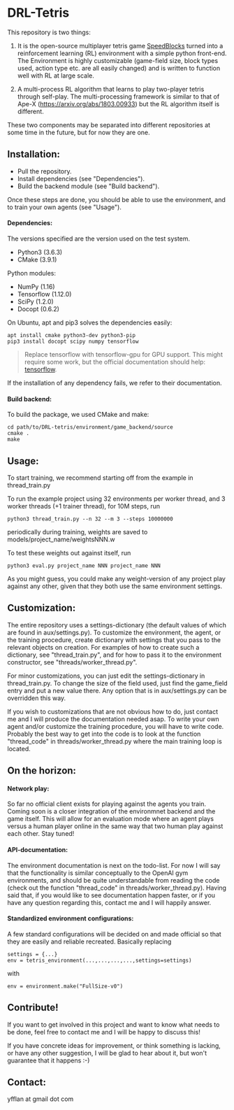 # DRL-Tetris
This repository is two things:
1. It is the open-source multiplayer tetris game [SpeedBlocks] turned into a reinforcement learning (RL) environment with a simple python front-end. The Environment is highly customizable (game-field size, block types used, action type etc. are all easily changed) and is written to function well with RL at large scale.

2. A multi-process RL algorithm that learns to play two-player tetris through self-play. The multi-processing framework is similar to that of Ape-X (https://arxiv.org/abs/1803.00933) but the RL algorithm itself is different.

These two components may be separated into different repositories at some time in the future, but for now they are one.

## Installation:
* Pull the repository.
* Install dependencies (see "Dependencies").
* Build the backend module (see "Build backend").

Once these steps are done, you should be able to use the environment, and to train your own agents (see "Usage").

#### Dependencies:
The versions specified are the version used on the test system.

- Python3 (3.6.3)
- CMake (3.9.1)

Python modules:
- NumPy (1.16)
- Tensorflow (1.12.0)
- SciPy (1.2.0)
- Docopt (0.6.2)

On Ubuntu, apt and pip3 solves the dependencies easily:
```
apt install cmake python3-dev python3-pip
pip3 install docopt scipy numpy tensorflow
```
> Replace tensorflow with tensorflow-gpu for GPU support. This might require some work, but the official documentation should help: [tensorflow].

If the installation of any dependency fails, we refer to their documentation.

#### Build backend:
To build the package, we used CMake and make:
```
cd path/to/DRL-tetris/environment/game_backend/source
cmake .
make
```

## Usage:
To start training, we recommend starting off from the example in thread_train.py

To run the example project using 32 environments per worker thread, and 3 worker threads (+1 trainer thread), for 10M steps, run
```
python3 thread_train.py --n 32 --m 3 --steps 10000000
```

periodically during training, weights are saved to models/project_name/weightsNNN.w

To test these weights out against itself, run
```
python3 eval.py project_name NNN project_name NNN
```
As you might guess, you could make any weight-version of any project play against any other, given that they both use the same environment settings.

## Customization:
The entire repository uses a settings-dictionary (the default values of which are found in aux/settings.py). To customize the environment, the agent, or the training procedure, create dictionary with settings that you pass to the relevant objects on creation. For examples of how to create such a dictionary, see "thread_train.py", and for how to pass it to the environment constructor, see "threads/worker_thread.py".

For minor customizations, you can just edit the settings-dictionary in thread_train.py.
To change the size of the field used, just find the game_field entry and put a new value there. Any option that is in aux/settings.py can be overridden this way.

If you wish to customizations that are not obvious how to do, just contact me and I will produce the documentation needed asap. To write your own agent and/or customize the training procedure, you will have to write code. Probably the best way to get into the code is to look at the function "thread_code" in threads/worker_thread.py where the main training loop is located.

## On the horizon:

#### Network play:
So far no official client exists for playing against the agents you train. Coming soon is a closer integration of the environmnet backend and the game itself. This will allow for an evaluation mode where an agent plays versus a human player online in the same way that two human play against each other. Stay tuned!

#### API-documentation:
The environment documentation is next on the todo-list. For now I will say that the functionality is similar conceptually to the OpenAI gym environments, and should be quite understandable from reading the code (check out the function "thread_code" in threads/worker_thread.py). Having said that, if you would like to see documentation happen faster, or if you have any question regarding this, contact me and I will happily answer.

#### Standardized environment configurations:
A few standard configurations will be decided on and made official so that they are easily and reliable recreated. Basically replacing
```
settings = {...}
env = tetris_environment(...,...,...,...,settings=settings)
```
with
```
env = environment.make("FullSize-v0")
```

## Contribute!
If you want to get involved in this project and want to know what needs to be done, feel free to contact me and I will be happy to discuss this!

If you have concrete ideas for improvement, or think something is lacking, or have any other suggestion, I will be glad to hear about it, but won't guarantee that it happens :-)

## Contact:
yfflan at gmail dot com

[SpeedBlocks]: <https://github.com/kroyee/SpeedBlocks>
[tensorflow]: <https://www.tensorflow.org/install/>
